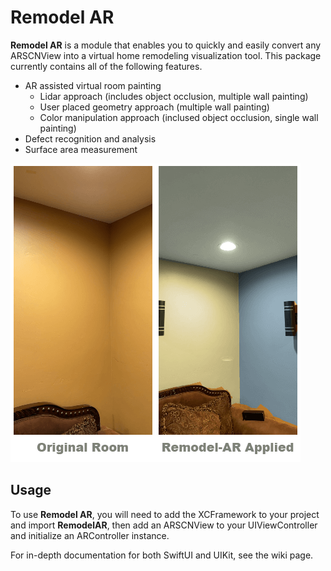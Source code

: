 # Remodel AR

**Remodel AR** is a module that enables you to quickly and easily convert any ARSCNView into a virtual home remodeling visualization tool. This package currently contains all of the following features.

- AR assisted virtual room painting
  - Lidar approach (includes object occlusion, multiple wall painting)
  - User placed geometry approach (multiple wall painting)
  - Color manipulation approach (inclused object occlusion, single wall painting)
- Defect recognition and analysis
- Surface area measurement

<img src="Resources/PaintARScreenshot.png" alt="PaintAR Screenshot" />

## Usage
To use **Remodel AR**, you will need to add the XCFramework to your project and import **RemodelAR**, then add an ARSCNView to your UIViewController and initialize an ARController instance.

For in-depth documentation for both SwiftUI and UIKit, see the wiki page.
